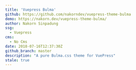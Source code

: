 ```yaml
---
title: 'Vuepress Bulma'
github: https://github.com/nakorndev/vuepress-theme-bulma
demo: https://nakorn.dev/vuepress-theme-bulma/
author: Nakorn Sinpadung
ssg:
  - Vuepress
cms:
  - No Cms
date: 2018-07-16T12:37:30Z
github_branch: master
description: "A pure Bulma.css theme for VuePress"
stale: true
---
```

